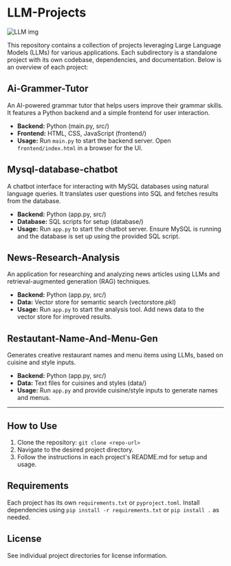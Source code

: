 # LLM-Projects

<img src="https://imgs.search.brave.com/gfqte3HT4C1YJT0AtKRexIPRTIsgvGmzEPoZj4D4LS4/rs:fit:860:0:0:0/g:ce/aHR0cHM6Ly9jZG5p/Lmljb25zY291dC5j/b20vaWxsdXN0cmF0/aW9uL3ByZW1pdW0v/dGh1bWIvYWktcm9i/b3QtZG9pbmctdHJh/aW5pbmctaWxsdXN0/cmF0aW9uLWRvd25s/b2FkLWluLXN2Zy1w/bmctZ2lmLWZpbGUt/Zm9ybWF0cy0tZWR1/Y2F0aW9uYWwtYW5k/LWxhcmdlLWxhbmd1/YWdlLW1vZGVsLXBh/Y2stc2NpZW5jZS10/ZWNobm9sb2d5LWls/bHVzdHJhdGlvbnMt/MTIzNDYxNTcucG5n" alt = "LLM img">

This repository contains a collection of projects leveraging Large Language Models (LLMs) for various applications. Each subdirectory is a standalone project with its own codebase, dependencies, and documentation. Below is an overview of each project:

## Ai-Grammer-Tutor
An AI-powered grammar tutor that helps users improve their grammar skills. It features a Python backend and a simple frontend for user interaction.
- **Backend:** Python (main.py, src/)
- **Frontend:** HTML, CSS, JavaScript (frontend/)
- **Usage:** Run `main.py` to start the backend server. Open `frontend/index.html` in a browser for the UI.

## Mysql-database-chatbot
A chatbot interface for interacting with MySQL databases using natural language queries. It translates user questions into SQL and fetches results from the database.
- **Backend:** Python (app.py, src/)
- **Database:** SQL scripts for setup (database/)
- **Usage:** Run `app.py` to start the chatbot server. Ensure MySQL is running and the database is set up using the provided SQL script.

## News-Research-Analysis
An application for researching and analyzing news articles using LLMs and retrieval-augmented generation (RAG) techniques.
- **Backend:** Python (app.py, src/)
- **Data:** Vector store for semantic search (vectorstore.pkl)
- **Usage:** Run `app.py` to start the analysis tool. Add news data to the vector store for improved results.

## Restautant-Name-And-Menu-Gen
Generates creative restaurant names and menu items using LLMs, based on cuisine and style inputs.
- **Backend:** Python (app.py, src/)
- **Data:** Text files for cuisines and styles (data/)
- **Usage:** Run `app.py` and provide cuisine/style inputs to generate names and menus.

---

## How to Use
1. Clone the repository: `git clone <repo-url>`
2. Navigate to the desired project directory.
3. Follow the instructions in each project's README.md for setup and usage.

## Requirements
Each project has its own `requirements.txt` or `pyproject.toml`. Install dependencies using `pip install -r requirements.txt` or `pip install .` as needed.

## License
See individual project directories for license information.
